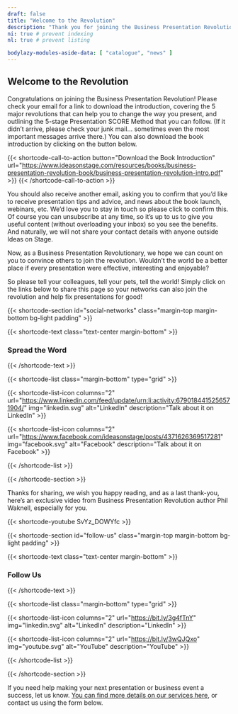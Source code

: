 ```yaml
---
draft: false
title: "Welcome to the Revolution"
description: "Thank you for joining the Business Presentation Revolution."
ni: true # prevent indexing
nl: true # prevent listing

bodylazy-modules-aside-data: [ "catalogue", "news" ]
---
```


## Welcome to the Revolution

Congratulations on joining the Business Presentation Revolution! Please check your email for a link to download the introduction, covering the 5 major revolutions that can help you to change the way you present, and outlining the 5-stage Presentation SCORE Method that you can follow. (If it didn’t arrive, please check your junk mail… sometimes even the most important messages arrive there.) You can also download the book introduction by clicking on the button below.

{{< shortcode-call-to-action
  button="Download the Book Introduction"
  url="https://www.ideasonstage.com/resources/books/business-presentation-revolution-book/business-presentation-revolution-intro.pdf" >}}
{{< /shortcode-call-to-action >}}

You should also receive another email, asking you to confirm that you’d like to receive presentation tips and advice, and news about the book launch, webinars, etc. We’d love you to stay in touch so please click to confirm this. Of course you can unsubscribe at any time, so it’s up to us to give you useful content (without overloading your inbox) so you see the benefits. And naturally, we will not share your contact details with anyone outside Ideas on Stage.

Now, as a Business Presentation Revolutionary, we hope we can count on you to convince others to join the revolution. Wouldn’t the world be a better place if every presentation were effective, interesting and enjoyable?

So please tell your colleagues, tell your pets, tell the world! Simply click on the links below to share this page so your networks can also join the revolution and help fix presentations for good!



{{< shortcode-section
  id="social-networks"
  class="margin-top margin-bottom bg-light padding" >}}

{{< shortcode-text
  class="text-center margin-bottom" >}}
### Spread the Word
{{< /shortcode-text >}}

{{< shortcode-list
  class="margin-bottom"
  type="grid" >}}

{{< shortcode-list-icon
  columns="2"
  url="https://www.linkedin.com/feed/update/urn:li:activity:6790184415256571904/"
  img="linkedin.svg"
  alt="LinkedIn"
  description="Talk about it on LinkedIn" >}}
  
{{< shortcode-list-icon
  columns="2"
  url="https://www.facebook.com/ideasonstage/posts/4371626369517281"
  img="facebook.svg"
  alt="Facebook"
  description="Talk about it on Facebook" >}}

{{< /shortcode-list >}}

{{< /shortcode-section >}}



Thanks for sharing, we wish you happy reading, and as a last thank-you, here’s an exclusive video from Business Presentation Revolution author Phil Waknell, especially for you.

{{< shortcode-youtube SvYz_DOWYfc >}}



{{< shortcode-section
  id="follow-us"
  class="margin-top margin-bottom bg-light padding" >}}

{{< shortcode-text
  class="text-center margin-bottom" >}}
### Follow Us
{{< /shortcode-text >}}

{{< shortcode-list
  class="margin-bottom"
  type="grid" >}}

{{< shortcode-list-icon
  columns="2"
  url="https://bit.ly/3g4fTnY"
  img="linkedin.svg"
  alt="LinkedIn"
  description="LinkedIn" >}}
  
{{< shortcode-list-icon
  columns="2"
  url="https://bit.ly/3wQJQxo"
  img="youtube.svg"
  alt="YouTube"
  description="YouTube" >}}

{{< /shortcode-list >}}

{{< /shortcode-section >}}


 
 If you need help making your next presentation or business event a success, let us know. [You can find more details on our services here](https://www.ideasonstage.com//), or contact us using the form below.
